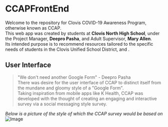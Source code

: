 # CCAPFrontEnd
Welcome to the repository for Clovis COVID-19 Awareness Program, otherwise known as CCAP. <br />
This web app was created by students at **Clovis North High School**, under the Project Manager, **Deepro Pasha**, and Adult Supervisor, **Mary Allen**.<br />
Its intended purpose is to recommend resources tailored to the specific needs of students in the Clovis Unified School District, and .<br />

## User Interface
>   "We don't need another Google Form" - Deepro Pasha <br />
There was desire for the user interface of CCAP to distinct itself from the mundane and gloomy style of a "Google Form". <br />
Taking inspiration from mobile apps like K Health, CCAP was developed with the thought of creating an engaging and interactive survey via a social messaging style survey. <br />

*Below is a picture of the style of which the CCAP survey would be based on*
![Image](https://khealth.ai/wp-content/uploads/2020/10/nasal-header.png)
<br />